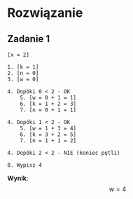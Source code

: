 # Rozwiązanie

## Zadanie 1

```
[x = 2]

1. [k = 1]
2. [n = 0]
3. [w = 0]

4. Dopóki 0 < 2 - OK
    5. [w = 0 + 1 = 1]
    6. [k = 1 + 2 = 3]
    7. [n = 0 + 1 = 1]
    
4. Dopóki 1 < 2 - OK
    5. [w = 1 + 3 = 4]
    6. [k = 3 + 2 = 5]
    7. [n = 1 + 1 = 2]
    
4. Dopóki 2 < 2 - NIE (koniec pętli)

8. Wypisz 4
```

**Wynik**: $$w=4$$ 
